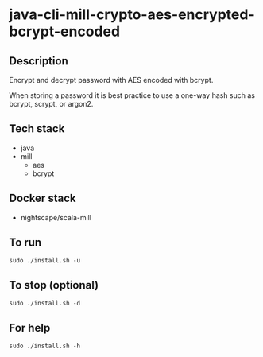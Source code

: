 # java-cli-mill-crypto-aes-encrypted-bcrypt-encoded

## Description
Encrypt and decrypt password with AES
encoded with bcrypt.

When storing a password it is best practice
to use a one-way hash such as bcrypt, scrypt,
or argon2.

## Tech stack
- java
- mill
  - aes
  - bcrypt

## Docker stack
- nightscape/scala-mill

## To run
`sudo ./install.sh -u`

## To stop (optional)
`sudo ./install.sh -d`

## For help
`sudo ./install.sh -h`
